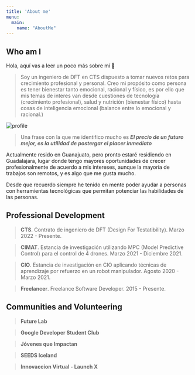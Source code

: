 ```yaml
---
title: 'About me'
menu:
  main:
    name: "AboutMe"
---
```


## Who am I

Hola, aquí vas a leer un poco más sobre mí 🤩

> Soy un ingeniero de DFT en CTS dispuesto a tomar nuevos
> retos para crecimiento profesional y personal.
> Creo mi propósito como persona es tener bienestar tanto emocional, racional
> y físico, es por ello que mis temas de interes van desde cuestiones de 
> tecnología (crecimiento profesional), salud y nutrición (bienestar físico) hasta
> cosas de inteligencia emocional (balance entre lo emocional y racional.)

![profile](./images/profile.jpg)

> Una frase con la que me identifico mucho es ***El precio de un futuro mejor, es
> la utilidad de postergar el placer inmediato***

Actualmente resido en Guanajuato, pero pronto estaré residiendo en Guadalajara, lugar donde tengo mayores oportunidades de crecer profesionalmente de acuerdo a mis intereses, aunque la mayoría de trabajos son remotos, y es algo que me gusta mucho.

Desde que recuerdo siempre he tenido en mente poder ayudar a personas con herramientas tecnológicas que permitan potenciar las habilidades de las personas.

## Professional Development

> **CTS**. Contrato de ingeniero de DFT (Design For Testatibility). Marzo 2022 - Presente.

> **CIMAT**. Estancia de investigación utilizando MPC (Model Predictive Control) para el control de 4 drones. Marzo 2021 - Diciembre 2021.

> **CIO**. Estancia de investigación en CIO aplicando técnicas de aprendizaje por refuerzo en un robot manipulador. Agosto 2020 - Marzo 2021.

> **Freelancer**. Freelance Software Developer. 2015 - Presente.

## Communities and Volunteering

> **Future Lab**

> **Google Developer Student Club**

> **Jóvenes que Impactan**

> **SEEDS Iceland**  

> **Innovaccion Virtual - Launch X**

